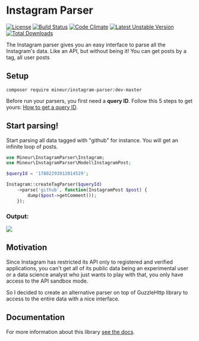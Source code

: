 Instagram Parser
=================
[![License](https://poser.pugx.org/mineur/instagram-parser/license)](https://packagist.org/packages/mineur/instagram-parser)
[![Build Status](https://travis-ci.org/mineur/twitter-stream-api.svg?branch=master)](https://travis-ci.org/mineur/twitter-stream-api)
[![Code Climate](https://codeclimate.com/github/mineur/instagram-parser/badges/gpa.svg)](https://codeclimate.com/github/mineur/instagram-parser)
[![Latest Unstable Version](https://poser.pugx.org/mineur/instagram-parser/v/unstable)](https://packagist.org/packages/mineur/instagram-parser)
[![Total Downloads](https://poser.pugx.org/mineur/instagram-parser/downloads)](https://packagist.org/packages/mineur/instagram-parser)

The Instagram parser gives you an easy interface to parse all the Instagram's
data. Like an API, but without being it! You can get posts by a tag, all user posts 

## Setup
```shell
composer require mineur/instagram-parser:dev-master
```
Before run your parsers, you first need a **query ID**. Follow this 5 steps to 
get yours: [How to get a query ID](/docs/setup.md#how-to-get-your-query-id).

## Start parsing!
Start parsing all data tagged with "github" for instance. You will get an infinite 
loop of posts.
```php
use Mineur\InstagramParser\Instagram;
use Mineur\InstagramParser\Model\InstagramPost;

$queryId = '17882293912014529';

Instagram::createTagParser($queryId)
    ->parse('github', function(InstagramPost $post) {
        dump($post->getComment());
    });
```
### Output:
![](http://thumbs.gfycat.com/SpiritedAlarmedCopepod-size_restricted.gif)


## Motivation
Since Instagram has restricted its API only to registered and verified applications, 
you can't get all of its public data being an experimental user or a data science 
analyst who just wants to play with that, you only have access to the API sandbox mode.

So I decided to create an alternative parser on top of GuzzleHttp library to access 
to the entire data with a nice interface.

## Documentation
For more information about this library [see the docs](/docs/index.md).
